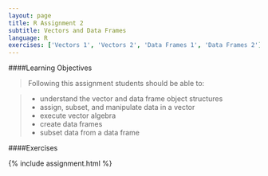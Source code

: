 ```yaml
---
layout: page
title: R Assignment 2
subtitle: Vectors and Data Frames
language: R
exercises: ['Vectors 1', 'Vectors 2', 'Data Frames 1', 'Data Frames 2']
---
```


####Learning Objectives

> Following this assignment students should be able to:

> - understand the vector and data frame object structures
> - assign, subset, and manipulate data in a vector
> - execute vector algebra
> - create data frames
> - subset data from a data frame

####Exercises

{% include assignment.html %}
